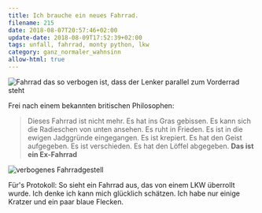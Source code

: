 ```yaml
---
title: Ich brauche ein neues Fahrrad.
filename: 215
date: 2018-08-07T20:57:46+02:00
update-date: 2018-08-09T17:52:39+02:00
tags: unfall, fahrrad, monty python, lkw
category: ganz_normaler_wahnsinn
allow-html: true
---
```

<img src="/hosted_files/499/download" alt="Fahrrad das so verbogen ist, dass der Lenker parallel zum Vorderrad steht" title="I'll tell you what's wrong with it, my lad. 'E's dead, that's what's wrong with it!">
<p>Frei nach einem bekannten britischen Philosophen:</p>
<blockquote>
Dieses Fahrrad ist nicht mehr. Es hat ins Gras gebissen. Es kann sich die Radieschen von unten ansehen. Es ruht in Frieden. Es ist in die ewigen Jadggründe eingegangen. Es ist krepiert. Es hat den Geist aufgegeben. Es ist verschieden. Es hat den Löffel abgegeben. <strong>Das ist ein Ex-Fahrrad</strong>
</blockquote>
<img src="/hosted_files/500/download" alt="verbogenes Fahrradgestell" title="No, no.....No, 'e's stunned!">
<p>Für's Protokoll: So sieht ein Fahrrad aus, das von einem LKW überrollt wurde. Ich denke ich kann mich glücklich schätzen. Ich habe nur einige Kratzer und ein paar blaue Flecken.</p>
